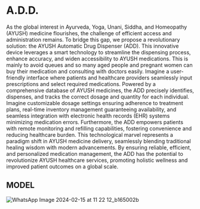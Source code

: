 # A.D.D.
As the global interest in Ayurveda, Yoga, Unani, Siddha, and Homeopathy (AYUSH) medicine flourishes, the challenge of efficient access and administration remains. To bridge this gap, we propose a revolutionary solution: the AYUSH Automatic Drug Dispenser (ADD). This innovative device leverages a smart technology to streamline the dispensing process, enhance accuracy, and widen accessibility to AYUSH medications. This is mainly to avoid queues and so many aged people and pregnant women can buy their medication and consulting with doctors easily. Imagine a user-friendly interface where patients and healthcare providers seamlessly input prescriptions and select required medications. Powered by a comprehensive database of AYUSH medicines, the ADD precisely identifies, dispenses, and tracks the correct dosage and quantity for each individual. Imagine customizable dosage settings ensuring adherence to treatment plans, real-time inventory management guaranteeing availability, and seamless integration with electronic health records (EHR) systems minimizing medication errors. Furthermore, the ADD empowers patients with remote monitoring and refilling capabilities, fostering convenience and reducing healthcare burden. This technological marvel represents a paradigm shift in AYUSH medicine delivery, seamlessly blending traditional healing wisdom with modern advancements. By ensuring reliable, efficient, and personalized medication management, the ADD has the potential to revolutionize AYUSH healthcare services, promoting holistic wellness and improved patient outcomes on a global scale.
## MODEL
![WhatsApp Image 2024-02-15 at 11 22 12_b165002b](https://github.com/subash-ghub/A.D.D./assets/104593776/c6ed8ce2-8773-44c6-b4bc-15afdec46bde)
